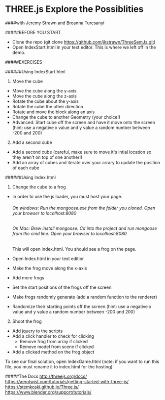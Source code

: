 THREE.js Explore the Possiblities 
=================================
####with Jeremy Strawn and Breanna Turcsanyi

#####BEFORE YOU START
* Clone the repo (git clone https://github.com/jkstrawn/ThreeSemJs.git)
* Open IndexStart.html in your text editor. This is where we left off in the demo.

#####EXERCISES

######Using IndexStart.html
1. Move the cube
  * Move the cube along the y-axis
  * Move the cube along the z-axis
  * Rotate the cube about the y-axis
  * Rotate the cube the other direction
  * Rotate and move the block along an axis
  * Change the cube to another Geometry (your choice!)
  * Advanced: Start cube off the screen and have it move onto the screen (hint: use a negative x value and y value a random   number between -200 and 200)


2. Add a second cube
 * Add a second cube (careful, make sure to move it's intial location so they aren't on top of one another!)
 * Add an array of cubes and iterate over your arrary to update the position of each cube

######Using Index.html
1. Change the cube to a frog
  * In order to use the js loader, you must host your page.
  
      ###### On windows: Run the mongoose.exe from the folder you cloned. Open your browser to localhost:8080
      ###### On Mac: Brew install mongoose. Cd into the project and run mongoose from the cmd line. Open your browser to localhost:8080

     This will open index.html. You should see a frog on the page.
   * Open Index.html in your text editior
   * Make the frog move along the x-axis
   * Add more frogs
   * Set the start positions of the frogs off the screen
   * Make frogs randomly generate (add a random function to the renderer)
   * Randomize their starting points off the screen (hint: use a negative x value and y value a random   number between -200 and 200)

2. Shoot the frog
  * Add jquery to the scripts
  * Add a click handler to check for clicking
    - Remove frog from array if clicked
    - Remove model from scene if clicked
  * Add a clicked method on the frog object
  
To see our final solution, open IndexGame.html (note: if you want to run this file, you must rename it to index.html for the hosting)

#####The Docs
http://threejs.org/docs/
https://aerotwist.com/tutorials/getting-started-with-three-js/
https://stemkoski.github.io/Three.js/
https://www.blender.org/support/tutorials/
